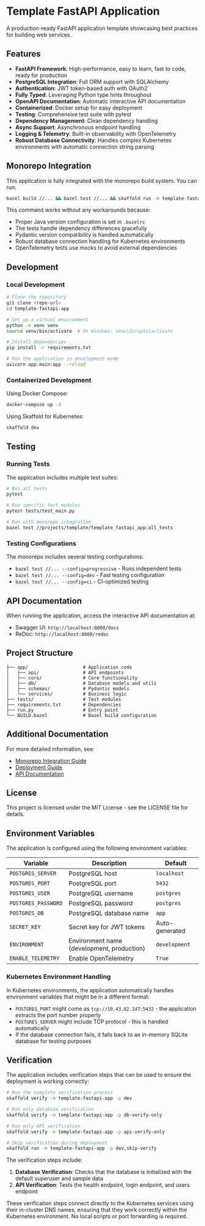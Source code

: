 # Template FastAPI Application

A production-ready FastAPI application template showcasing best practices for building web services.

## Features

- **FastAPI Framework**: High-performance, easy to learn, fast to code, ready for production
- **PostgreSQL Integration**: Full ORM support with SQLAlchemy
- **Authentication**: JWT token-based auth with OAuth2
- **Fully Typed**: Leveraging Python type hints throughout
- **OpenAPI Documentation**: Automatic interactive API documentation
- **Containerized**: Docker setup for easy deployment
- **Testing**: Comprehensive test suite with pytest
- **Dependency Management**: Clean dependency handling
- **Async Support**: Asynchronous endpoint handling
- **Logging & Telemetry**: Built-in observability with OpenTelemetry
- **Robust Database Connectivity**: Handles complex Kubernetes environments with automatic connection string parsing

## Monorepo Integration

This application is fully integrated with the monorepo build system. You can run:

```bash
bazel build //... && bazel test //... && skaffold run -m template-fastapi-app -p dev
```

This command works without any workarounds because:

- Proper Java version configuration is set in `.bazelrc`
- The tests handle dependency differences gracefully
- Pydantic version compatibility is handled automatically
- Robust database connection handling for Kubernetes environments
- OpenTelemetry tests use mocks to avoid external dependencies

## Development

### Local Development

```bash
# Clone the repository
git clone <repo-url>
cd template-fastapi-app

# Set up a virtual environment
python -m venv venv
source venv/bin/activate  # On Windows: venv\Scripts\activate

# Install dependencies
pip install -r requirements.txt

# Run the application in development mode
uvicorn app.main:app --reload
```

### Containerized Development

Using Docker Compose:

```bash
docker-compose up -d
```

Using Skaffold for Kubernetes:

```bash
skaffold dev
```

## Testing

### Running Tests

The application includes multiple test suites:

```bash
# Run all tests
pytest

# Run specific test modules
pytest tests/test_main.py

# Run with monorepo integration
bazel test //projects/template/template_fastapi_app:all_tests
```

### Testing Configurations

The monorepo includes several testing configurations:

- `bazel test //... --config=progressive` - Runs independent tests 
- `bazel test //... --config=dev` - Fast testing configuration
- `bazel test //... --config=ci` - CI-optimized testing

## API Documentation

When running the application, access the interactive API documentation at:

- Swagger UI: `http://localhost:8000/docs`
- ReDoc: `http://localhost:8000/redoc`

## Project Structure

```
├── app/                    # Application code
│   ├── api/                # API endpoints
│   ├── core/               # Core functionality
│   ├── db/                 # Database models and utils
│   ├── schemas/            # Pydantic models
│   └── services/           # Business logic
├── tests/                  # Test modules
├── requirements.txt        # Dependencies
├── run.py                  # Entry point
└── BUILD.bazel             # Bazel build configuration
```

## Additional Documentation

For more detailed information, see:

- [Monorepo Integration Guide](docs/monorepo-integration.md)
- [Deployment Guide](docs/deployment.md)
- [API Documentation](docs/api.md)

## License

This project is licensed under the MIT License - see the LICENSE file for details.

## Environment Variables

The application is configured using the following environment variables:

| Variable | Description | Default |
|----------|-------------|---------|
| `POSTGRES_SERVER` | PostgreSQL host | `localhost` |
| `POSTGRES_PORT` | PostgreSQL port | `5432` |
| `POSTGRES_USER` | PostgreSQL username | `postgres` |
| `POSTGRES_PASSWORD` | PostgreSQL password | `postgres` |
| `POSTGRES_DB` | PostgreSQL database name | `app` |
| `SECRET_KEY` | Secret key for JWT tokens | Auto-generated |
| `ENVIRONMENT` | Environment name (development, production) | `development` |
| `ENABLE_TELEMETRY` | Enable OpenTelemetry | `True` |

### Kubernetes Environment Handling

In Kubernetes environments, the application automatically handles environment variables that might be in a different format:

- `POSTGRES_PORT` might come as `tcp://10.43.82.247:5432` - the application extracts the port number properly
- `POSTGRES_SERVER` might include TCP protocol - this is handled automatically
- If the database connection fails, it falls back to an in-memory SQLite database for testing purposes

## Verification

The application includes verification steps that can be used to ensure the deployment is working correctly:

```bash
# Run the complete verification process
skaffold verify -m template-fastapi-app -p dev

# Run only database verification 
skaffold verify -m template-fastapi-app -p db-verify-only

# Run only API verification
skaffold verify -m template-fastapi-app -p api-verify-only

# Skip verification during deployment
skaffold run -m template-fastapi-app -p dev,skip-verify
```

The verification steps include:

1. **Database Verification**: Checks that the database is initialized with the default superuser and sample data
2. **API Verification**: Tests the health endpoint, login endpoint, and users endpoint

These verification steps connect directly to the Kubernetes services using their in-cluster DNS names, ensuring that they work correctly within the Kubernetes environment. No local scripts or port forwarding is required.
